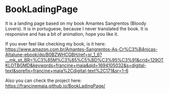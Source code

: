 # BookLadingPage
It is a landing page based on my book Amantes Sangrentos (Bloody Lovers). It is in portuguese, because I never translated the book. It is responsive and has a bit of animation, hope you like it.

If you ever feel like checking my book, is it here:
https://www.amazon.com.br/Amantes-Sangrentos-As-Cr%C3%B4nicas-Altalune-ebook/dp/B0BZWHCGBH/ref=sr_1_6?__mk_pt_BR=%C3%85M%C3%85%C5%BD%C3%95%C3%91&crid=129OTKLOTBGMD&keywords=francine+maia&qid=1694105032&s=digital-text&sprefix=francine+maia%2Cdigital-text%2C171&sr=1-6

Also you can check the project here:
https://francinemaia.github.io/BookLadingPage/

